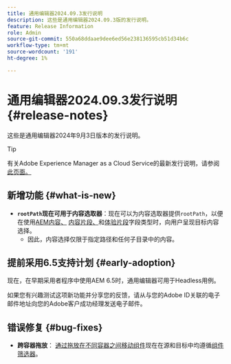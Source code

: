 ```yaml
---
title: 通用编辑器2024.09.3发行说明
description: 这些是通用编辑器2024.09.3版的发行说明。
feature: Release Information
role: Admin
source-git-commit: 550a68ddaae9dee6ed56e238136595cb51d34b6c
workflow-type: tm+mt
source-wordcount: '191'
ht-degree: 1%

---
```



# 通用编辑器2024.09.3发行说明 {#release-notes}

这些是通用编辑器2024年9月3日版本的发行说明。

>[!TIP]
>
>有关Adobe Experience Manager as a Cloud Service的最新发行说明，请参阅[此页面。](/help/release-notes/release-notes-cloud/release-notes-current.md)

## 新增功能 {#what-is-new}

* **`rootPath`现在可用于内容选取器**：现在可以为内容选取器提供`rootPath`，以便在使用[AEM内容、](/help/implementing/universal-editor/field-types.md#aem-content) [内容片段、](/help/implementing/universal-editor/field-types.md#content-fragment)和[体验片段](/help/implementing/universal-editor/field-types.md#experience-fragment)字段类型时，向用户呈现目标内容选择。
   * 因此，内容选择仅限于指定路径和任何子目录中的内容。

## 提前采用6.5支持计划 {#early-adoption}

现在，在早期采用者程序中使用AEM 6.5时，通用编辑器可用于Headless用例。

如果您有兴趣测试这项新功能并分享您的反馈，请从与您的Adobe ID关联的电子邮件地址向您的Adobe客户成功经理发送电子邮件。

## 错误修复 {#bug-fixes}

* **跨容器拖放**： [通过拖放在不同容器之间移动组件](/help/sites-cloud/authoring/universal-editor/authoring.md#reordering-components)现在在源和目标中均遵循[组件筛选器](/help/implementing/universal-editor/customizing.md#filtering-components)。
